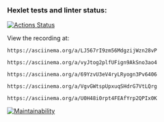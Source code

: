 ### Hexlet tests and linter status:
[![Actions Status](https://github.com/Ekaterina-Chmil/php-project-45/actions/workflows/hexlet-check.yml/badge.svg)](https://github.com/Ekaterina-Chmil/php-project-45/actions)

View the recording at:

    https://asciinema.org/a/LJ567rI9zm56MdgzijWzn28vP

    https://asciinema.org/a/vyJtog2plfUFign9AkSno3ao4

    https://asciinema.org/a/69YzvU3eV4ryLRyogn3Pv6406

    https://asciinema.org/a/VgvGWtspUpxuqSHdrG7VtLQrg

    https://asciinema.org/a/U0H48i0rpt4FEAfYrp2QPIx0K

[![Maintainability](https://api.codeclimate.com/v1/badges/6c2f244d1a4968754020/maintainability)](https://codeclimate.com/github/Ekaterina-Chmil/php-project-45/maintainability)	
